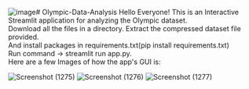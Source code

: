 ![image](https://github.com/user-attachments/assets/1d07d538-7289-43c6-b0b5-7ed658566c54)# Olympic-Data-Analysis
Hello Everyone! This is an Interactive Streamlit application for analyzing the Olympic dataset.<br />
Download all the files in a directory. Extract the compressed dataset file provided.<br> 
And install packages in requirements.txt(pip install requirements.txt)<br/>
Run command -> streamlit run app.py.<br/>
Here are a few Images of how the app's GUI is:<br />




![Screenshot (1275)](https://github.com/user-attachments/assets/6cdd6288-6508-4cbf-84c3-29f33821f431)
![Screenshot (1276)](https://github.com/user-attachments/assets/8f3cc8c5-1845-4213-999a-b119b438340f)
![Screenshot (1277)](https://github.com/user-attachments/assets/1c555c4e-69fe-492b-8bbd-d974a2279056)

